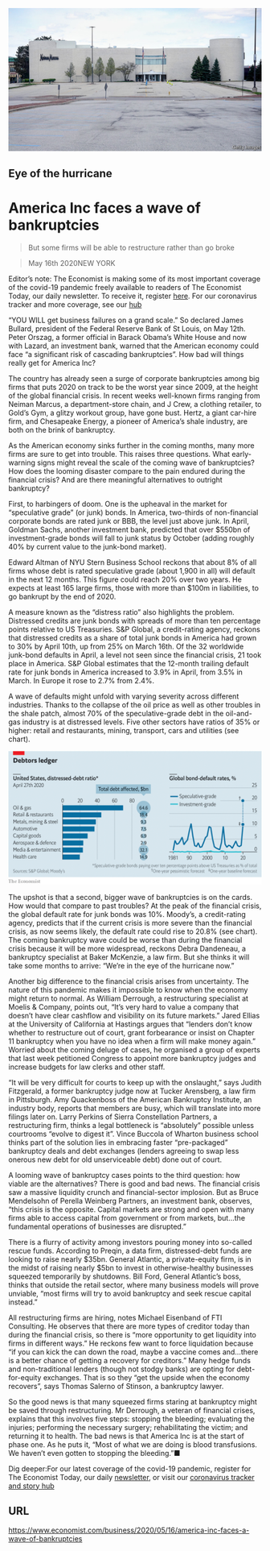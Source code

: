 ![](./images/20200516_WBP007_0.jpg)

## Eye of the hurricane

# America Inc faces a wave of bankruptcies

> But some firms will be able to restructure rather than go broke

> May 16th 2020NEW YORK

Editor’s note: The Economist is making some of its most important coverage of the covid-19 pandemic freely available to readers of The Economist Today, our daily newsletter. To receive it, register [here](https://www.economist.com//newslettersignup). For our coronavirus tracker and more coverage, see our [hub](https://www.economist.com//coronavirus)

“YOU WILL get business failures on a grand scale.” So declared James Bullard, president of the Federal Reserve Bank of St Louis, on May 12th. Peter Orszag, a former official in Barack Obama’s White House and now with Lazard, an investment bank, warned that the American economy could face “a significant risk of cascading bankruptcies”. How bad will things really get for America Inc?

The country has already seen a surge of corporate bankruptcies among big firms that puts 2020 on track to be the worst year since 2009, at the height of the global financial crisis. In recent weeks well-known firms ranging from Neiman Marcus, a department-store chain, and J Crew, a clothing retailer, to Gold’s Gym, a glitzy workout group, have gone bust. Hertz, a giant car-hire firm, and Chesapeake Energy, a pioneer of America’s shale industry, are both on the brink of bankruptcy.

As the American economy sinks further in the coming months, many more firms are sure to get into trouble. This raises three questions. What early-warning signs might reveal the scale of the coming wave of bankruptcies? How does the looming disaster compare to the pain endured during the financial crisis? And are there meaningful alternatives to outright bankruptcy?

First, to harbingers of doom. One is the upheaval in the market for “speculative grade” (or junk) bonds. In America, two-thirds of non-financial corporate bonds are rated junk or BBB, the level just above junk. In April, Goldman Sachs, another investment bank, predicted that over $550bn of investment-grade bonds will fall to junk status by October (adding roughly 40% by current value to the junk-bond market).

Edward Altman of NYU Stern Business School reckons that about 8% of all firms whose debt is rated speculative grade (about 1,900 in all) will default in the next 12 months. This figure could reach 20% over two years. He expects at least 165 large firms, those with more than $100m in liabilities, to go bankrupt by the end of 2020.



A measure known as the “distress ratio” also highlights the problem. Distressed credits are junk bonds with spreads of more than ten percentage points relative to US Treasuries. S&P Global, a credit-rating agency, reckons that distressed credits as a share of total junk bonds in America had grown to 30% by April 10th, up from 25% on March 16th. Of the 32 worldwide junk-bond defaults in April, a level not seen since the financial crisis, 21 took place in America. S&P Global estimates that the 12-month trailing default rate for junk bonds in America increased to 3.9% in April, from 3.5% in March. In Europe it rose to 2.7% from 2.4%.

A wave of defaults might unfold with varying severity across different industries. Thanks to the collapse of the oil price as well as other troubles in the shale patch, almost 70% of the speculative-grade debt in the oil-and-gas industry is at distressed levels. Five other sectors have ratios of 35% or higher: retail and restaurants, mining, transport, cars and utilities (see chart).



![](./images/20200516_WBC599.png)

The upshot is that a second, bigger wave of bankruptcies is on the cards. How would that compare to past troubles? At the peak of the financial crisis, the global default rate for junk bonds was 10%. Moody’s, a credit-rating agency, predicts that if the current crisis is more severe than the financial crisis, as now seems likely, the default rate could rise to 20.8% (see chart). The coming bankruptcy wave could be worse than during the financial crisis because it will be more widespread, reckons Debra Dandeneau, a bankruptcy specialist at Baker McKenzie, a law firm. But she thinks it will take some months to arrive: “We’re in the eye of the hurricane now.”

Another big difference to the financial crisis arises from uncertainty. The nature of this pandemic makes it impossible to know when the economy might return to normal. As William Derrough, a restructuring specialist at Moelis & Company, points out, “It’s very hard to value a company that doesn’t have clear cashflow and visibility on its future markets.” Jared Ellias at the University of California at Hastings argues that “lenders don’t know whether to restructure out of court, grant forbearance or insist on Chapter 11 bankruptcy when you have no idea when a firm will make money again.” Worried about the coming deluge of cases, he organised a group of experts that last week petitioned Congress to appoint more bankruptcy judges and increase budgets for law clerks and other staff.

“It will be very difficult for courts to keep up with the onslaught,” says Judith Fitzgerald, a former bankruptcy judge now at Tucker Arensberg, a law firm in Pittsburgh. Amy Quackenboss of the American Bankruptcy Institute, an industry body, reports that members are busy, which will translate into more filings later on. Larry Perkins of Sierra Constellation Partners, a restructuring firm, thinks a legal bottleneck is “absolutely” possible unless courtrooms “evolve to digest it”. Vince Buccola of Wharton business school thinks part of the solution lies in embracing faster “pre-packaged” bankruptcy deals and debt exchanges (lenders agreeing to swap less onerous new debt for old unserviceable debt) done out of court.

A looming wave of bankruptcy cases points to the third question: how viable are the alternatives? There is good and bad news. The financial crisis saw a massive liquidity crunch and financial-sector implosion. But as Bruce Mendelsohn of Perella Weinberg Partners, an investment bank, observes, “this crisis is the opposite. Capital markets are strong and open with many firms able to access capital from government or from markets, but…the fundamental operations of businesses are disrupted.”

There is a flurry of activity among investors pouring money into so-called rescue funds. According to Preqin, a data firm, distressed-debt funds are looking to raise nearly $35bn. General Atlantic, a private-equity firm, is in the midst of raising nearly $5bn to invest in otherwise-healthy businesses squeezed temporarily by shutdowns. Bill Ford, General Atlantic’s boss, thinks that outside the retail sector, where many business models will prove unviable, “most firms will try to avoid bankruptcy and seek rescue capital instead.”

All restructuring firms are hiring, notes Michael Eisenband of FTI Consulting. He observes that there are more types of creditor today than during the financial crisis, so there is “more opportunity to get liquidity into firms in different ways.” He reckons few want to force liquidation because “if you can kick the can down the road, maybe a vaccine comes and…there is a better chance of getting a recovery for creditors.” Many hedge funds and non-traditional lenders (though not stodgy banks) are opting for debt-for-equity exchanges. That is so they “get the upside when the economy recovers”, says Thomas Salerno of Stinson, a bankruptcy lawyer.

So the good news is that many squeezed firms staring at bankruptcy might be saved through restructuring. Mr Derrough, a veteran of financial crises, explains that this involves five steps: stopping the bleeding; evaluating the injuries; performing the necessary surgery; rehabilitating the victim; and returning it to health. The bad news is that America Inc is at the start of phase one. As he puts it, “Most of what we are doing is blood transfusions. We haven’t even gotten to stopping the bleeding.”■

Dig deeper:For our latest coverage of the covid-19 pandemic, register for The Economist Today, our daily [newsletter](https://www.economist.com//newslettersignup), or visit our [coronavirus tracker and story hub](https://www.economist.com//coronavirus)

## URL

https://www.economist.com/business/2020/05/16/america-inc-faces-a-wave-of-bankruptcies
